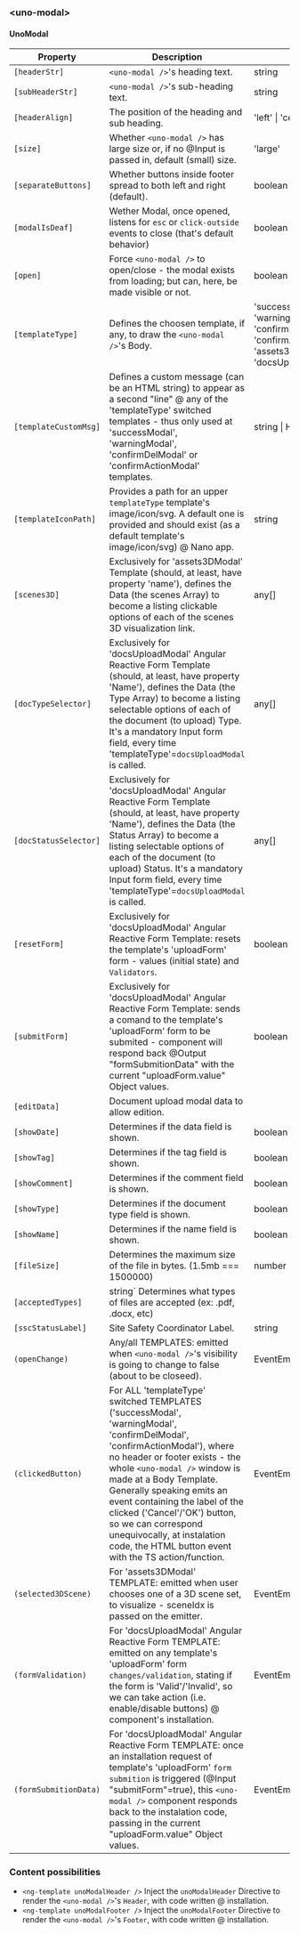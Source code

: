 ### \<uno-modal\>

#### UnoModal

| Property | Description | Type | Default |
| -------- | ----------- | ---- | ------- |
| `[headerStr]` | `<uno-modal />`'s heading text. | string | |
| `[subHeaderStr]` | `<uno-modal />`'s sub-heading text. | string | |
| `[headerAlign]` | The position of the heading and sub heading. | 'left' \| 'center' \| 'right' | 'left' |
| `[size]` | Whether `<uno-modal />` has large size or, if no @Input is passed in, default (small) size. | 'large' | |
| `[separateButtons]` | Whether buttons inside footer spread to both left and right (default). | boolean | true |
| `[modalIsDeaf]` | Wether Modal, once opened, listens for `esc` or `click-outside` events to close (that's default behavior) | boolean | false |
| `[open]` | Force `<uno-modal />` to open/close - the modal exists from loading; but can, here, be made visible or not. | boolean | |
| `[templateType]` | Defines the choosen template, if any, to draw the `<uno-modal />`'s Body. | 'successModal' \| 'warningModal' \| 'confirmDelModal' \| 'confirmActionModal' \| 'assets3DModal' \| 'docsUploadModal' | |
| `[templateCustomMsg]` | Defines a custom message (can be an HTML string) to appear as a second "line" @ any of the 'templateType' switched templates - thus only used at 'successModal', 'warningModal', 'confirmDelModal' or 'confirmActionModal' templates. | string \| HTML | |
| `[templateIconPath]` | Provides a path for an upper `templateType` template's image/icon/svg. A default one is provided and should exist (as a default template's image/icon/svg) @ Nano app. | string | |
| `[scenes3D]` | Exclusively for 'assets3DModal' Template (should, at least, have property 'name'), defines the Data (the scenes Array) to become a listing clickable options of each of the scenes 3D visualization link. | any[] | |
| `[docTypeSelector]` | Exclusively for 'docsUploadModal' Angular Reactive Form Template (should, at least, have property 'Name'), defines the Data (the Type Array) to become a listing selectable options of each of the document (to upload) Type. It's a mandatory Input form field, every time 'templateType'=`docsUploadModal` is called. | any[] | |
| `[docStatusSelector]` | Exclusively for 'docsUploadModal' Angular Reactive Form Template  (should, at least, have property 'Name'), defines the Data (the Status Array) to become a listing selectable options of each of the document (to upload) Status. It's a mandatory Input form field, every time 'templateType'=`docsUploadModal` is called. | any[] | |
| `[resetForm]` | Exclusively for 'docsUploadModal' Angular Reactive Form Template: resets the template's 'uploadForm' form - values (initial state) and `Validators`. | boolean | |
| `[submitForm]` | Exclusively for 'docsUploadModal' Angular Reactive Form Template: sends a comand to the template's 'uploadForm' form to be submited - component will respond back @Output "formSubmitionData" with the current "uploadForm.value" Object values. | boolean | |
| `[editData]` | Document upload modal data to allow edition. | | |
| `[showDate]` | Determines if the data field is shown. | boolean | true |
| `[showTag]` | Determines if the tag field is shown. | boolean | true |
| `[showComment]` | Determines if the comment field is shown. | boolean | true |
| `[showType]` | Determines if the document type field is shown. | boolean | true |
| `[showName]` | Determines if the name field is shown. | boolean | true |
| `[fileSize]` | Determines the maximum size of the file in bytes. (1.5mb === 1500000) | number | |
| `[acceptedTypes]` | string` Determines what types of files are accepted (ex: .pdf, .docx, etc) | | |
| `[sscStatusLabel]` | Site Safety Coordinator Label. | string | 'sscStatusLabel' |
| `(openChange)` | Any/all TEMPLATES: emitted when `<uno-modal />`'s visibility is going to change to false (about to be closeed). | EventEmitter\<boolean\> | |
| `(clickedButton)` | For ALL 'templateType' switched TEMPLATES ('successModal', 'warningModal', 'confirmDelModal', 'confirmActionModal'), where no header or footer exists - the whole `<uno-modal />` window is made at a Body Template. Generally speaking emits an event containing the label of the clicked ('Cancel'/'OK') button, so we can correspond unequivocally, at instalation code, the HTML button event with the TS action/function. | EventEmitter\<string\> | |
| `(selected3DScene)` | For 'assets3DModal' TEMPLATE: emitted when user chooses one of a 3D scene set, to visualize - sceneIdx is passed on the emitter. | EventEmitter\<number\> | |
| `(formValidation)` | For 'docsUploadModal' Angular Reactive Form TEMPLATE: emitted on any template's 'uploadForm' form `changes/validation`, stating if the form is 'Valid'/'Invalid', so we can take action (i.e. enable/disable buttons) @ component's installation. | EventEmitter\<boolean\> | |
| `(formSubmitionData)` | For 'docsUploadModal' Angular Reactive Form TEMPLATE: once an installation request of template's 'uploadForm' `form submition` is triggered (@Input "submitForm"=true), this `<uno-modal />` component responds back to the instalation code, passing in the current "uploadForm.value" Object values. | EventEmitter\<any\> | |


### Content possibilities

* `<ng-template unoModalHeader />` Inject the `unoModalHeader` Directive to render the `<uno-modal />`'s `Header`, with code written @ installation.
* `<ng-template unoModalFooter />` Inject the `unoModalFooter` Directive to render the `<uno-modal />`'s `Footer`, with code written @ installation.
